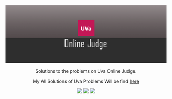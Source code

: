 <p align="center">
	<a href="http://uhunt.felix-halim.net/id/837048">
		<img src="icon.png">
	</a>
</p>
<p align="center">
    Solutions to the problems on Uva Online Judge.
</p>
<p align="center">
	My All Solutions of Uva Problems Will be find <a href="https://github.com/MrinmoiHossain/Uva-Solution">here</a>
</p>
<p align="center">
	<img src="https://img.shields.io/badge/Problems%20Solved-97-brightgreen.svg">
	<img src="https://img.shields.io/badge/Language-C++-brown.svg">
	<img src="https://img.shields.io/badge/Latest%20Update-27/06/2017-brightgreen.svg">
</p>